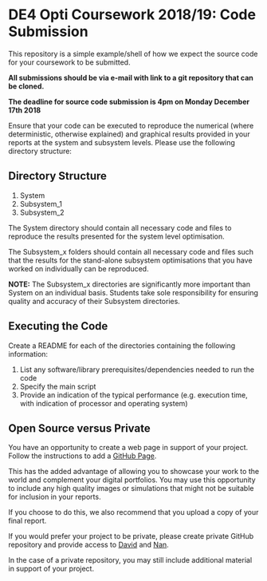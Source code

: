 DE4 Opti Coursework 2018/19: Code Submission
============
This repository is a simple example/shell of how we expect the source code for
your coursework to be submitted. 

**All submissions should be via e-mail with link to a git repository that can be cloned.**

**The deadline for source code submission is 4pm on Monday December 17th 2018**

Ensure that your code can be executed to reproduce the numerical (where
deterministic, otherwise explained) and graphical results provided in your
reports at the system and subsystem levels. Please use the following directory
structure:  

Directory Structure
-----------
1. System
2. Subsystem_1
3. Subsystem_2

The System directory should contain all necessary code and files to reproduce
the results presented for the system level optimisation. 

The Subsystem_x folders should contain all necessary code and files such that
the results for the stand-alone subsystem optimisations that you have worked on
individually can be reproduced. 

**NOTE:** The Subsystem_x directories are significantly more important than 
System on an individual basis. Students take sole responsibility for ensuring quality and accuracy of their Subsystem directories.

Executing the Code
----------
Create a README for each of the directories containing the following
information: 

1. List any software/library prerequisites/dependencies needed to run the code
2. Specify the main script 
3. Provide an indication of the typical performance (e.g. execution time, with
indication of processor and operating system)

Open Source versus Private 
----------
You have an opportunity to create a web page in support of your project.  Follow
the instructions to add a [GitHub Page](https://pages.github.com). 

This has the added advantage of allowing you to showcase your work to the world
and complement your digital portfolios. You may use this opportunity to include
any high quality images or simulations that might not be suitable for inclusion
in your reports.  

If you choose to do this, we also recommend that you upload a copy of your final
report.  

If you would prefer your project to be private, please create private GitHub
repository and provide access to [David](<mailto:david.boyle@imperial.ac.uk>)
and [Nan](<mailto:n.li09@imperial.ac.uk>).

In the case of a private repository, you may still include additional material
in support of your project.
